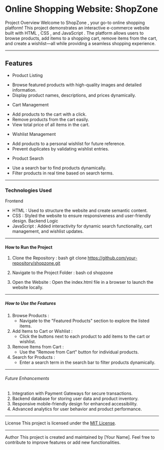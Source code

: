 

# Online Shopping Website: ShopZone

Project Overview
Welcome to ShopZone , your go-to online shopping platform! This project demonstrates an interactive e-commerce website built with HTML , CSS , and JavaScript . The platform allows users to browse products, add items to a shopping cart, remove items from the cart, and create a wishlist—all while providing a seamless shopping experience.

---

## Features
* Product Listing
- Browse featured products with high-quality images and detailed information.
- Display product names, descriptions, and prices dynamically.

* Cart Management
- Add products to the cart with a click.
- Remove products from the cart easily.
- View total price of all items in the cart.

* Wishlist Management
- Add products to a personal wishlist for future reference.
- Prevent duplicates by validating wishlist entries.

* Product Search
- Use a search bar to find products dynamically.
- Filter products in real time based on search terms.

---

### Technologies Used
Frontend
- HTML : Used to structure the website and create semantic content.
- CSS : Styled the website to ensure responsiveness and user-friendly design.
Backend Logic
- JavaScript : Added interactivity for dynamic search functionality, cart management, and wishlist updates.

---

#### How to Run the Project
1. Clone the Repository :
   bash
   git clone https://github.com/your-repository/shopzone.git
   
2. Navigate to the Project Folder :
   bash
   cd shopzone
   
3. Open the Website :
   Open the index.html file in a browser to launch the website locally.

---

##### How to Use the Features
1. Browse Products :
   - Navigate to the "Featured Products" section to explore the listed items.
2. Add Items to Cart or Wishlist :
   - Click the buttons next to each product to add items to the cart or wishlist.
3. Remove Items from Cart :
   - Use the "Remove from Cart" button for individual products.
4. Search for Products :
   - Enter a search term in the search bar to filter products dynamically.

---

###### Future Enhancements
1. Integration with Payment Gateways for secure transactions.
2. Backend database for storing user data and product inventory.
3. Responsive mobile-friendly design for enhanced accessibility.
4. Advanced analytics for user behavior and product performance.

---

License
This project is licensed under the [MIT License](https://opensource.org/licenses/MIT).

---

Author
This project is created and maintained by [Your Name]. Feel free to contribute to improve features or add new functionalities.

